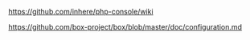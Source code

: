 https://github.com/inhere/php-console/wiki


https://github.com/box-project/box/blob/master/doc/configuration.md

